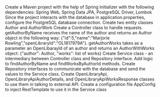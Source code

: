 Create a Maven project  with the help of Spring Initializer with the following dependencies: Spring Web, Spring Data JPA, PostgreSQL Driver, Lombok
Since the project interacts with the database in application.properties, configure the PostgreSQL database connection.
Create two entity classes Author and AuthorWork
Create a Controller class to handle requests. getAuthorByName receives the name of the author and returns an Author object in the following way: {"id":5,"name":"Marjorie Rowling","openLibraryId":"OL1817979A"}. getAuthorWorks takes as a parameter an OpenLibarayId of an author and returns an AuthorWithWorks object: {"author": Author,  "works": list of works}
Сreate Service class - an intermediary between Controller class and Repository interface. Add logic to findAuthorByName and findWorksByAuthorId methods.
Create Repository interfaces to communicate with the database and send the values to the Service class.
Create OpenLibraryApi, OpenLibraryApiAuthorDetails, and OpenLibraryApiWorksResponse classes to use them in talking to external API.
Create a configuration file AppConfig to inject RestTemplate to use it in the Service class

